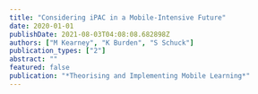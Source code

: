 ```yaml
---
title: "Considering iPAC in a Mobile-Intensive Future"
date: 2020-01-01
publishDate: 2021-08-03T04:08:08.682898Z
authors: ["M Kearney", "K Burden", "S Schuck"]
publication_types: ["2"]
abstract: ""
featured: false
publication: "*Theorising and Implementing Mobile Learning*"
---
```


